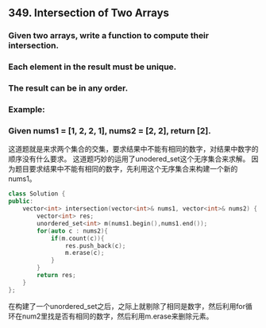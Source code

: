 ## 349. Intersection of Two Arrays ##
### Given two arrays, write a function to compute their intersection. ###
### Each element in the result must be unique. ###
### The result can be in any order. ###
### Example: ###
### Given nums1 = [1, 2, 2, 1], nums2 = [2, 2], return [2]. ###
这道题就是来求两个集合的交集，要求结果中不能有相同的数字，对结果中数字的顺序没有什么要求。
这道题巧妙的运用了unodered_set这个无序集合来求解。
因为题目要求结果中不能有相同的数字，先利用这个无序集合来构建一个新的nums1。
```cpp
class Solution {
public:
    vector<int> intersection(vector<int>& nums1, vector<int>& nums2) {
        vector<int> res;
        unordered_set<int> m(nums1.begin(),nums1.end());
        for(auto c : nums2){
            if(m.count(c)){
                res.push_back(c);
                m.erase(c);
            }
        }
        return res;
    }
};
```
在构建了一个unordered_set之后，之际上就剔除了相同是数字，然后利用for循环在num2里找是否有相同的数字，然后利用m.erase来删除元素。